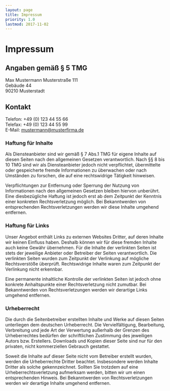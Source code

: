 ```yaml
---
layout: page
title: Impressum
priority: 1.0
lastmod: 2017-11-02
---
```


# Impressum

## Angaben gem&auml;&szlig; &sect; 5 TMG

Max Mustermann
Musterstra&szlig;e 111  
Geb&auml;ude 44  
90210 Musterstadt

## Kontakt

Telefon: +49 (0) 123 44 55 66  
Telefax: +49 (0) 123 44 55 99  
E-Mail: mustermann@musterfirma.de

### Haftung f&uuml;r Inhalte

Als Diensteanbieter sind wir
gem&auml;&szlig; &sect; 7 Abs.1 TMG f&uuml;r eigene Inhalte auf
diesen Seiten nach den allgemeinen Gesetzen verantwortlich. Nach
&sect;&sect; 8 bis 10 TMG sind wir als Diensteanbieter jedoch
nicht verpflichtet, &uuml;bermittelte oder gespeicherte fremde
Informationen zu &uuml;berwachen oder nach Umst&auml;nden zu
forschen, die auf eine rechtswidrige T&auml;tigkeit hinweisen.

Verpflichtungen zur Entfernung oder Sperrung der Nutzung von
Informationen nach den allgemeinen Gesetzen bleiben hiervon
unber&uuml;hrt. Eine diesbez&uuml;gliche Haftung ist jedoch erst
ab dem Zeitpunkt der Kenntnis einer konkreten Rechtsverletzung
m&ouml;glich. Bei Bekanntwerden von entsprechenden
Rechtsverletzungen werden wir diese Inhalte umgehend entfernen.

### Haftung f&uuml;r Links

Unser Angebot enth&auml;lt Links
zu externen Websites Dritter, auf deren Inhalte wir keinen
Einfluss haben. Deshalb k&ouml;nnen wir f&uuml;r diese fremden
Inhalte auch keine Gew&auml;hr &uuml;bernehmen. F&uuml;r die
Inhalte der verlinkten Seiten ist stets der jeweilige Anbieter
oder Betreiber der Seiten verantwortlich. Die verlinkten Seiten
wurden zum Zeitpunkt der Verlinkung auf m&ouml;gliche
Rechtsverst&ouml;&szlig;e &uuml;berpr&uuml;ft. Rechtswidrige
Inhalte waren zum Zeitpunkt der Verlinkung nicht erkennbar.

Eine permanente inhaltliche Kontrolle der verlinkten Seiten ist
jedoch ohne konkrete Anhaltspunkte einer Rechtsverletzung nicht
zumutbar. Bei Bekanntwerden von Rechtsverletzungen werden wir
derartige Links umgehend entfernen.

### Urheberrecht

Die durch die Seitenbetreiber erstellten Inhalte und Werke auf
diesen Seiten unterliegen dem deutschen Urheberrecht. Die
Vervielf&auml;ltigung, Bearbeitung, Verbreitung und jede Art der
Verwertung au&szlig;erhalb der Grenzen des Urheberrechtes
bed&uuml;rfen der schriftlichen Zustimmung des jeweiligen Autors
bzw. Erstellers. Downloads und Kopien dieser Seite sind nur
f&uuml;r den privaten, nicht kommerziellen Gebrauch gestattet.

Soweit die Inhalte auf dieser Seite nicht vom Betreiber erstellt
wurden, werden die Urheberrechte Dritter beachtet. Insbesondere
werden Inhalte Dritter als solche gekennzeichnet. Sollten Sie
trotzdem auf eine Urheberrechtsverletzung aufmerksam werden,
bitten wir um einen entsprechenden Hinweis. Bei Bekanntwerden
von Rechtsverletzungen werden wir derartige Inhalte umgehend
entfernen.
